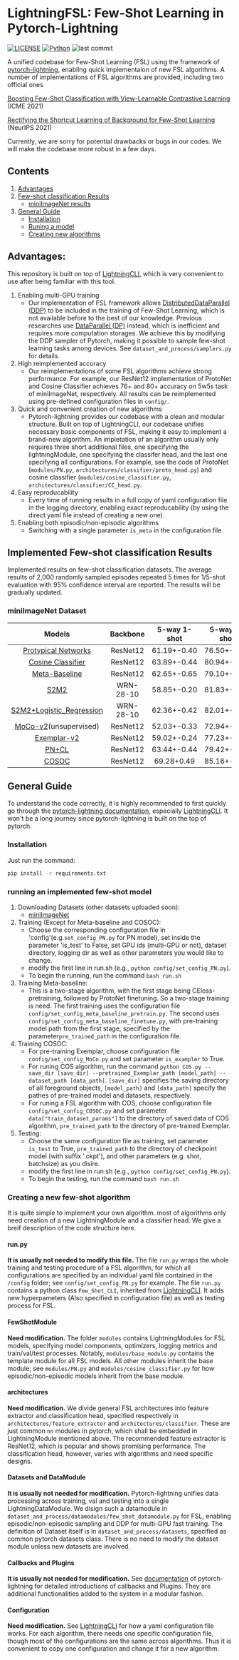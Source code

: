 # LightningFSL: Few-Shot Learning in Pytorch-Lightning
[![LICENSE](https://img.shields.io/badge/license-MIT-green)](https://github.com/yaoyao-liu/mnemonics/blob/master/LICENSE)
[![Python](https://img.shields.io/badge/python-3.9-blue.svg)](https://www.python.org/)
![last commit](https://img.shields.io/github/last-commit/FrankLuox/FewShotCodeBase)

A unified codebase for Few-Shot Learning (FSL) using the framework of [pytorch-lightning](https://www.pytorchlightning.ai/), enabling quick implementaion of new FSL algorithms. A number of implementations of FSL algorithms are provided, including two official ones

[Boosting Few-Shot Classification with View-Learnable Contrastive Learning](https://arxiv.org/abs/2107.09242) (ICME 2021)

[Rectifying the Shortcut Learning of Background for Few-Shot Learning](https://arxiv.org/abs/2107.07746) (NeurIPS 2021)

Currently, we are sorry for potential drawbacks or bugs in our codes. We will make the codebase more robust in a few days.

## Contents
1. [Advantages](#Advantages)
2. [Few-shot classification Results](#Implemented-Few-shot-classification-Results)
   - [miniImageNet results](#miniImageNet-Dataset)
3. [General Guide](#General-Guide)
   - [Installation](#installation)
   - [Runing a model](#running-an-implemented-few-shot-model)
   - [Creating new algorithms](#Creating-a-new-few-shot-algorithm)



## Advantages:
This repository is built on top of [LightningCLI](https://pytorch-lightning.readthedocs.io/en/latest/common/lightning_cli.html), which is very convenient to use after being familiar with this tool. 

1. Enabling multi-GPU training
   - Our implementation of FSL framework allows [DistributedDataParallel (DDP)](https://pytorch.org/docs/stable/notes/ddp.html) to be included in the training of Few-Shot Learning, which is not available before to the best of our knowledge. Previous researches use [DataParallel (DP)](https://pytorch.org/docs/stable/generated/torch.nn.DataParallel.html) instead, which is inefficient and requires more computation storages. We achieve this by modifying the DDP sampler of Pytorch, making it possible to sample few-shot learning tasks among devices. See `dataset_and_process/samplers.py` for details.
2. High reimplemented accuracy
   - Our reimplementations of some FSL algorithms achieve strong performance. For example, our ResNet12 implementation of ProtoNet and Cosine Classifier achieves 76+ and 80+ accuracy on 5w5s task of miniImageNet, respectively. All results can be reimplemented using pre-defined configuration files in `config/`.
3. Quick and convenient creation of new algorithms
   - Pytorch-lightning provides our codebase with a clean and modular structure. Built on top of LightningCLI, our codebase unifies necessary basic components of FSL, making it easy to implement a brand-new algorithm. An impletation of an algorithm usually only requires three short additional files, one specifying the lightningModule, one specifying the classifer head, and the last one specifying all configurations. For example, see the code of ProtoNet (`modules/PN.py`, `architectures/classifier/proto_head.py`) and cosine classifier (`modules/cosine_classifier.py`, `architectures/classifier/CC_head.py`.
4. Easy reproducability
   - Every time of running results in a full copy of yaml configuration file in the logging directory, enabling exact reproducability (by using the direct yaml file instead of creating a new one).
4. Enabling both episodic/non-episodic algorithms
   - Switching with a single parameter `is_meta` in the configuration file.

## Implemented Few-shot classification Results 

Implemented results on few-shot classification datasets. The average results of 2,000 randomly sampled episodes repeated 5 times for 1/5-shot evaluation with 95% confidence interval are reported. The results will be gradually updated.

### miniImageNet Dataset

|Models|Backbone|5-way 1-shot|5-way 5-shot|
|:----:|:----:|:----:|:----:|
|[Protypical Networks](https://arxiv.org/abs/1703.05175)|ResNet12|61.19+-0.40 |  76.50+-0.45| 
|[Cosine Classifier](https://arxiv.org/abs/1804.09458)|ResNet12|63.89+-0.44|80.94+-0.05|
|[Meta-Baseline](https://arxiv.org/abs/2003.04390)|ResNet12|62.65+-0.65|79.10+-0.29|
|[S2M2](https://arxiv.org/abs/1907.12087)|WRN-28-10|58.85+-0.20|81.83+-0.15|
|[S2M2+Logistic_Regression](https://arxiv.org/abs/1907.12087)|WRN-28-10|62.36+-0.42|82.01+-0.24|
|[MoCo-v2](https://arxiv.org/abs/1911.05722)(unsupervised)|ResNet12|52.03+-0.33|72.94+-0.29|
|[Exemplar-v2](https://arxiv.org/abs/2006.06606)|ResNet12|59.02+-0.24|77.23+-0.16|
|[PN+CL](https://arxiv.org/abs/2107.09242)|ResNet12|63.44+-0.44|79.42+-0.06|
|[COSOC](https://arxiv.org/abs/2107.07746)|ResNet12|69.28+0.49|85.16+-0.42|


## General Guide
To understand the code correctly, it is highly recommended to first quickly go through the [pytorch-lightning documentation](https://pytorch-lightning.readthedocs.io/en/latest/), especially [LightningCLI](https://pytorch-lightning.readthedocs.io/en/latest/common/lightning_cli.html). It won't be a long journey since pytorch-lightning is built on the top of pytorch.

### Installation
Just run the command:

```bash
pip install -r requirements.txt
```



### running an implemented few-shot model

1. Downloading Datasets (other datasets uploaded soon):
    - [miniImageNet](https://1drv.ms/u/s!AkYSH77Z8H6qa872NXTDnt-6bwY?e=XcKJgH)
2. Training (Except for Meta-baseline and COSOC):
    - Choose the corresponding configuration file in 'config'(e.g.`set_config_PN.py` for PN model), set  inside the parameter 'is_test' to False, set GPU ids (multi-GPU or not), dataset directory, logging dir as well as other parameters you would like to change.
    - modify the first line in run.sh (e.g., `python config/set_config_PN.py`).
    - To begin the running, run the command `bash run.sh`
3. Training Meta-baseline:
    - This is a two-stage algorithm, with the first stage being CEloss-pretraining, followed by ProtoNet finetuning. So a two-stage training is need. The first training uses the configuration file `config/set_config_meta_baseline_pretrain.py`. The second uses `config/set_config_meta_baseline_finetune.py`, with pre-training model path from the first stage, specified by the parameter`pre_trained_path` in the configuration file.
4. Training COSOC:
    - For pre-training Exemplar, choose configuration file `config/set_config_MoCo.py` and set parameter `is_exampler` to True.
    - For runing COS algorithm, run the command `python COS.py --save_dir [save_dir] --pretrained_Exemplar_path [model_path] --dataset_path [data_path]`. `[save_dir]` specifies the saving directory of all foreground objects, `[model_path]` and `[data_path]` specify the pathes of pre-trained model and datasets, respectively.
    - For runing a FSL algorithm with COS, choose configuration file `config/set_config_COSOC.py` and set parameter `data["train_dataset_params"]` to the directory of saved data of COS algorithm, `pre_trained_path` to the directory of pre-trained Exemplar.
5. Testing:
    - Choose the same configuration file as training, set parameter `is_test` to True, `pre_trained_path` to the directory of checkpoint model (with suffix '.ckpt'), and other parameters (e.g. shot, batchsize) as you disire.
    - modify the first line in run.sh (e.g., `python config/set_config_PN.py`).
    - To begin the testing, run the command `bash run.sh`

### Creating a new few-shot algorithm

It is quite simple to implement your own algorithm. most of algorithms only need creation of a new LightningModule and a classifier head. We give a breif description of the code structure here.

#### run.py
**It is usually not needed to modify this file.** The file `run.py` wraps the whole training and testing procedure of a FSL algorithm, for which all configurations are specified by an individual yaml file contained in the `/config` folder; see `config/set_config_PN.py` for example. The file `run.py` contains a python class `Few_Shot_CLI`, inherited from [LightningCLI](https://pytorch-lightning.readthedocs.io/en/latest/common/lightning_cli.html). It adds new hyperpameters (Also specified in configuration file) as well as testing process for FSL. 

#### FewShotModule
**Need modification.** The folder `modules` contains LightningModules for FSL models, specifying model components, optimizers, logging metrics and train/val/test processes. Notably, `modules/base_module.py` contains the template module for all FSL models. All other modules inherit the base module; see `modules/PN.py` and `modules/cosine_classifier.py` for how episodic/non-episodic models inherit from the base module.

#### architectures
**Need modification.** We divide general FSL architectures into feature extractor and classification head, specified respectively in `architectures/feature_extractor` and `architectures/classifier`. These are just common `nn` modules in pytorch, which shall be embedded in LightningModule mentioned above. The recommended feature extractor is ResNet12, which is popular and shows promising performance. The classification head, however, varies with algorithms and need specific designs.

#### Datasets and DataModule
**It is usually not needed for modification.** Pytorch-lightning unifies data processing across training, val and testing into a single LightningDataModule. We disign such a datamodule in `dataset_and_process/datamodules/few_shot_datamodule.py` for FSL, enabling episodic/non-episodic sampling and DDP for multi-GPU fast training. The definition of Dataset itself is in `dataset_and_process/datasets`, specified as common pytorch datasets class. There is no need to modify the dataset module unless new datasets are involved.

#### Callbacks and Plugins
**It is usually not needed for modification.** See [documentation](https://pytorch-lightning.readthedocs.io/en/latest/) of pytorch-lightning for detailed introductions of callbacks and Plugins. They are additional functionalities added to the system in a modular fashion.

#### Configuration
**Need modification.** See [LightningCLI](https://pytorch-lightning.readthedocs.io/en/latest/common/lightning_cli.html) for how a yaml configuration file works. For each algorithm, there needs one specific configuration file, though most of the configurations are the same across algorithms. Thus it is convenient to copy one configuration and change it for a new algorithm.












